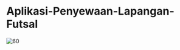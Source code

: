 # Aplikasi-Penyewaan-Lapangan-Futsal
![60](https://github.com/rikifadillah/Aplikasi-Penyewaan-Lapangan-Futsal/assets/69122888/e3a5e985-bffc-4614-ac52-97b9b4b95671)
